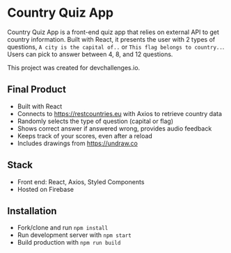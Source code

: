 # Country Quiz App

Country Quiz App is a front-end quiz app that relies on external API to get country information. Built with React, it presents the user with 2 types of questions, `A city is the capital of..` or `This flag belongs to country..`. Users can pick to answer between 4, 8, and 12 questions.

This project was created for devchallenges.io.

## Final Product

- Built with React
- Connects to https://restcountries.eu with Axios to retrieve country data
- Randomly selects the type of question (capital or flag)
- Shows correct answer if answered wrong, provides audio feedback
- Keeps track of your scores, even after a reload
- Includes drawings from https://undraw.co

## Stack

- Front end: React, Axios, Styled Components
- Hosted on Firebase

## Installation

- Fork/clone and run `npm install`
- Run development server with `npm start`
- Build production with `npm run build`
